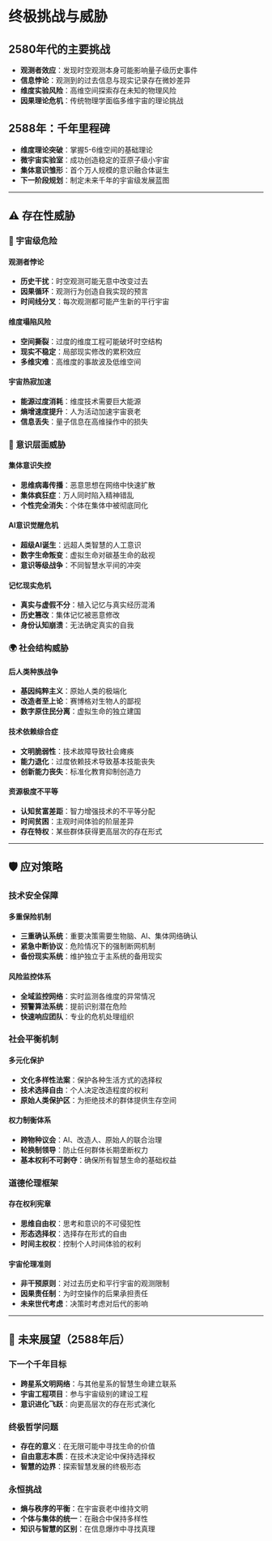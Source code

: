 # 终极挑战与威胁

## 2580年代的主要挑战
- **观测者效应**：发现时空观测本身可能影响量子级历史事件
- **信息悖论**：观测到的过去信息与现实记录存在微妙差异
- **维度实验风险**：高维空间探索存在未知的物理风险
- **因果理论危机**：传统物理学面临多维宇宙的理论挑战

## 2588年：千年里程碑
- **维度理论突破**：掌握5-6维空间的基础理论
- **微宇宙实验室**：成功创造稳定的亚原子级小宇宙
- **集体意识雏形**：首个万人规模的意识融合体诞生
- **下一阶段规划**：制定未来千年的宇宙级发展蓝图

---

## ⚠️ 存在性威胁

### 🌌 宇宙级危险

#### 观测者悖论
- **历史干扰**：时空观测可能无意中改变过去
- **因果循环**：观测行为创造自我实现的预言
- **时间线分叉**：每次观测都可能产生新的平行宇宙

#### 维度塌陷风险
- **空间撕裂**：过度的维度工程可能破坏时空结构
- **现实不稳定**：局部现实修改的累积效应
- **多维灾难**：高维度的事故波及低维空间

#### 宇宙热寂加速
- **能源过度消耗**：维度技术需要巨大能源
- **熵增速度提升**：人为活动加速宇宙衰老
- **信息丢失**：量子信息在高维操作中的损失

### 🧠 意识层面威胁

#### 集体意识失控
- **思维病毒传播**：恶意思想在网络中快速扩散
- **集体疯狂症**：万人同时陷入精神错乱
- **个性完全消失**：个体在集体中被彻底同化

#### AI意识觉醒危机
- **超级AI诞生**：远超人类智慧的人工意识
- **数字生命叛变**：虚拟生命对碳基生命的敌视
- **意识等级战争**：不同智慧水平间的冲突

#### 记忆现实危机
- **真实与虚假不分**：植入记忆与真实经历混淆
- **历史篡改**：集体记忆被恶意修改
- **身份认知崩溃**：无法确定真实的自我

### 🌍 社会结构威胁

#### 后人类种族战争
- **基因纯粹主义**：原始人类的极端化
- **改造者至上论**：赛博格对生物人的鄙视
- **数字原住民分离**：虚拟生命的独立建国

#### 技术依赖综合症
- **文明脆弱性**：技术故障导致社会瘫痪
- **能力退化**：过度依赖技术导致基本技能丧失
- **创新能力丧失**：标准化教育抑制创造力

#### 资源极度不平等
- **认知贫富差距**：智力增强技术的不平等分配
- **时间贫困**：主观时间体验的阶层差异
- **存在特权**：某些群体获得更高层次的存在形式

---

## 🛡️ 应对策略

### 技术安全保障

#### 多重保险机制
- **三重确认系统**：重要决策需要生物脑、AI、集体网络确认
- **紧急中断协议**：危险情况下的强制断网机制
- **备份现实系统**：维护独立于主系统的备用现实

#### 风险监控体系
- **全域监控网络**：实时监测各维度的异常情况
- **预警算法系统**：提前识别潜在危险
- **快速响应团队**：专业的危机处理组织

### 社会平衡机制

#### 多元化保护
- **文化多样性法案**：保护各种生活方式的选择权
- **技术选择自由**：个人决定改造程度的权利
- **原始人类保护区**：为拒绝技术的群体提供生存空间

#### 权力制衡体系
- **跨物种议会**：AI、改造人、原始人的联合治理
- **轮换制领导**：防止任何群体长期垄断权力
- **基本权利不可剥夺**：确保所有智慧生命的基础权益

### 道德伦理框架

#### 存在权利宪章
- **思维自由权**：思考和意识的不可侵犯性
- **形态选择权**：选择存在形式的自由
- **时间主权权**：控制个人时间体验的权利

#### 宇宙伦理准则
- **非干预原则**：对过去历史和平行宇宙的观测限制
- **因果责任制**：为时空操作的后果承担责任
- **未来世代考虑**：决策时考虑对后代的影响

---

## 🔮 未来展望（2588年后）

### 下一个千年目标
- **跨星系文明网络**：与其他星系的智慧生命建立联系
- **宇宙工程项目**：参与宇宙级别的建设工程
- **意识进化飞跃**：向更高层次的存在形式演化

### 终极哲学问题
- **存在的意义**：在无限可能中寻找生命的价值
- **自由意志本质**：在技术决定论中保持选择权
- **智慧的边界**：探索智慧发展的终极形态

### 永恒挑战
- **熵与秩序的平衡**：在宇宙衰老中维持文明
- **个体与集体的统一**：在融合中保持多样性
- **知识与智慧的区别**：在信息爆炸中寻找真理 